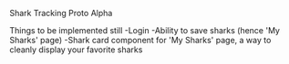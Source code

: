 Shark Tracking Proto Alpha

Things to be implemented still
-Login
-Ability to save sharks (hence 'My Sharks' page)
-Shark card component for 'My Sharks' page, a way to cleanly display your favorite sharks
